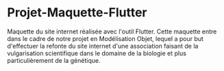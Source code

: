 # Projet-Maquette-Flutter
Maquette du site internet réalisée avec l'outil Flutter. Cette maquette entre dans le cadre de notre projet en Modélisation Objet, lequel a pour but d'effectuer la refonte du site internet d'une association faisant de la vulgarisation scientifique dans le domaine de la biologie et plus particulièrement de la génétique. 
